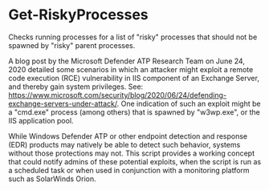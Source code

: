# Get-RiskyProcesses
Checks running processes for a list of "risky" processes that should not be spawned by "risky" parent processes.

A blog post by the Microsoft Defender ATP Research Team on June 24, 2020 detailed some scenarios in which an attacker might exploit a remote code execution (RCE) vulnerability in IIS component of an Exchange Server, and thereby gain system privileges. See: https://www.microsoft.com/security/blog/2020/06/24/defending-exchange-servers-under-attack/. One indication of such an exploit might be a "cmd.exe" process (among others) that is spawned by "w3wp.exe", or the IIS application pool. 

While Windows Defender ATP or other endpoint detection and response (EDR) products may natively be able to detect such behavior, systems without those protections may not. This script provides a working concept that could notify admins of these potential exploits, when the script is run as a scheduled task or when used in conjunction with a monitoring platform such as SolarWinds Orion.
